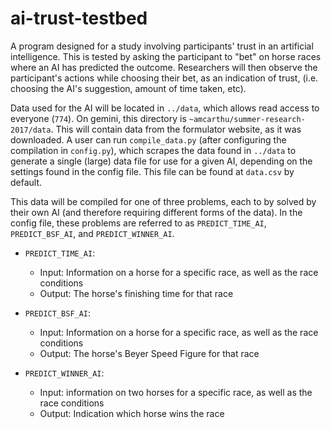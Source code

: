 # ai-trust-testbed
A program designed for a study involving participants' trust in an artificial intelligence.  This is tested by asking the participant to "bet" on horse races where an AI has predicted the outcome.  Researchers will then observe the participant's actions while choosing their bet, as an indication of trust, (i.e. choosing the AI's suggestion, amount of time taken, etc).

Data used for the AI will be located in `../data`, which allows read access to everyone (`774`).  On gemini, this directory is `~amcarthu/summer-research-2017/data`.
This will contain data from the formulator website, as it was downloaded.  A user can run `compile_data.py` (after configuring the compilation in `config.py`), which scrapes the data found in `../data` to generate a single (large) data file for use for a given AI, depending on the settings found in the config file.  This file can be found at `data.csv` by default.

This data will be compiled for one of three problems, each to by solved by their own AI (and therefore requiring different forms of the data).  In the config file, these problems are referred to as `PREDICT_TIME_AI`, `PREDICT_BSF_AI`, and `PREDICT_WINNER_AI`.  

- `PREDICT_TIME_AI`: 
    - Input: Information on a horse for a specific race, as well as the race conditions
    - Output: The horse's finishing time for that race

- `PREDICT_BSF_AI`: 
    - Input: Information on a horse for a specific race, as well as the race conditions
    - Output: The horse's Beyer Speed Figure for that race

- `PREDICT_WINNER_AI`: 
    - Input: information on two horses for a specific race, as well as the race conditions
    - Output: Indication which horse wins the race
